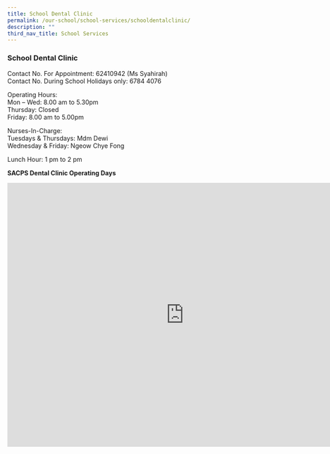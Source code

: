 ```yaml
---
title: School Dental Clinic
permalink: /our-school/school-services/schooldentalclinic/
description: ""
third_nav_title: School Services
---
```

### **School Dental Clinic**

Contact No. For Appointment: 62410942 (Ms Syahirah)  
Contact No. During School Holidays only: 6784 4076

Operating Hours:<br>
Mon – Wed: 8.00 am to 5.30pm  
Thursday: Closed  
Friday: 8.00 am to 5.00pm

Nurses-In-Charge: <br>
Tuesdays &amp; Thursdays: Mdm Dewi  
Wednesday &amp; Friday: Ngeow Chye Fong

Lunch Hour: 1 pm to 2 pm


<b>SACPS Dental Clinic Operating Days</b>

<iframe src="https://calendar.google.com/calendar/embed?src=o890mu67ugnvirinrgka43m2c0%40group.calendar.google.com&amp;ctz=Asia%2FSingapore" style="border: 0" width="800" height="600" frameborder="0" scrolling="no"></iframe>